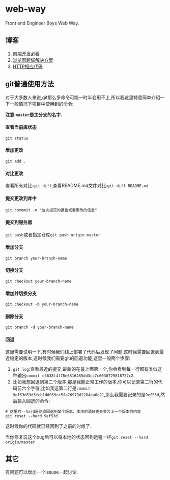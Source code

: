 # web-way
Front end Engineer Boys Web Way.

## 博客

1. [前端开发必看](https://github.com/zhouyuexie/web-way/blob/master/web-blog/前端开发必看.md)
2. [浏览器跨域解决方案](https://github.com/zhouyuexie/web-way/blob/master/web-blog/浏览器跨域解决方案.md)
3. [HTTP相应代码](https://github.com/zhouyuexie/web-way/blob/master/web-blog/HTTP相应代码.md)

## git普通使用方法

对于大多数人来说,git那么多命令可能一时半会用不上,所以我这里特意简单介绍一下一般情况下项目中使用到的命令:

**注意:`master`是主分支的名字.**

#### 查看当前库状态

`git status`

#### 增加更改

`git add .`

#### 对比更改

查看所有对比:`git diff`,查看README.md文件对比:`git diff README.md`

#### 提交更改到库中

`git commmit -m "这次提交的报告或者更改的信息"`

#### 提交到服务器

`git push`或者指定仓库`git push origin master`

#### 增加分支

`git branch your-branch-name`

#### 切换分支

`git checkout your-branch-name`

#### 增加并切换分支

`git checkout -b your-branch-name`

#### 删除分支

`git branch -d your-branch-name`

#### 回退

这里需要说明一下,有时候我们线上部署了代码后发现了问题,这时候需要回退到最近稳定的版本,这时候我们需要git的回退功能,这里一般两个步骤:

1. `git log`:查看最近的提交,最新的在最上面第一个,你会看到每一行都有类似这种输出`commit e3638f4f78e6816485dd3cc7c6038729818727c2`.
2. 比如我想回退到第二个版本,那是我能正常工作的版本,你可以记录第二行的代码前六个字符,比如我这第二行是`commit 9ef53d53d5fcb1dd059cc5fa76973d2284ea6e21`,那么我需要记录的是`9ef53d`,然后输入回退的命令:

```shell
# 这里的--hard是彻底回退到某个版本，本地的源码也会变为上一个版本的内容
git reset --hard 9ef53d
```

这时候你的代码就已经回到了之前的时候了.

当你修复玩这个bug后可以将本地的状态回到远程一样`git reset --hard origin/master`

## 其它

有问题可以增加一个issuse一起讨论.